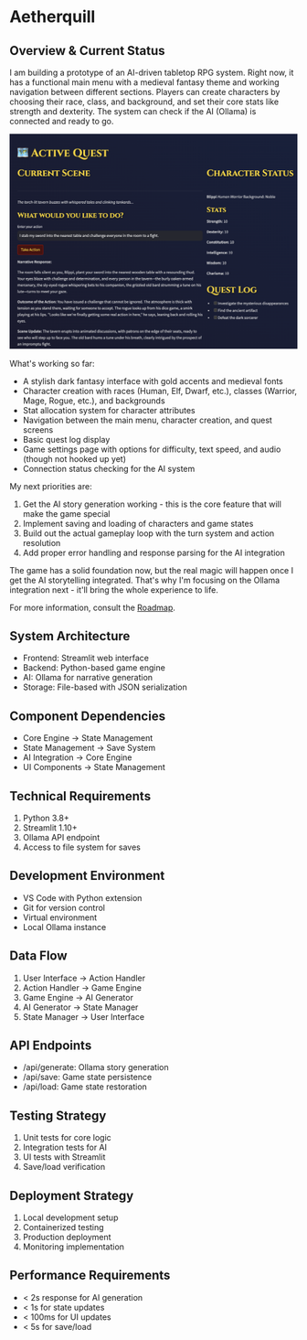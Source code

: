 # Aetherquill

## Overview & Current Status

I am building a prototype of an AI-driven tabletop RPG system. Right now, it has a functional main menu with a medieval fantasy theme and working navigation between different sections. Players can create characters by choosing their race, class, and background, and set their core stats like strength and dexterity. The system can check if the AI (Ollama) is connected and ready to go.

![Screenshot of the Questing menu](Capture-2025-02-15-190219.png)

What's working so far:
- A stylish dark fantasy interface with gold accents and medieval fonts
- Character creation with races (Human, Elf, Dwarf, etc.), classes (Warrior, Mage, Rogue, etc.), and backgrounds
- Stat allocation system for character attributes
- Navigation between the main menu, character creation, and quest screens
- Basic quest log display
- Game settings page with options for difficulty, text speed, and audio (though not hooked up yet)
- Connection status checking for the AI system

My next priorities are:
1. Get the AI story generation working - this is the core feature that will make the game special
2. Implement saving and loading of characters and game states
3. Build out the actual gameplay loop with the turn system and action resolution
4. Add proper error handling and response parsing for the AI integration

The game has a solid foundation now, but the real magic will happen once I get the AI storytelling integrated. That's why I'm focusing on the Ollama integration next - it'll bring the whole experience to life.

For more information, consult the [Roadmap](Roadmap.md).

## System Architecture
- Frontend: Streamlit web interface
- Backend: Python-based game engine
- AI: Ollama for narrative generation
- Storage: File-based with JSON serialization

## Component Dependencies
- Core Engine → State Management
- State Management → Save System
- AI Integration → Core Engine
- UI Components → State Management

## Technical Requirements
1. Python 3.8+
2. Streamlit 1.10+
3. Ollama API endpoint
4. Access to file system for saves

## Development Environment
- VS Code with Python extension
- Git for version control
- Virtual environment
- Local Ollama instance

## Data Flow
1. User Interface → Action Handler
2. Action Handler → Game Engine
3. Game Engine → AI Generator
4. AI Generator → State Manager
5. State Manager → User Interface

## API Endpoints
- /api/generate: Ollama story generation
- /api/save: Game state persistence
- /api/load: Game state restoration

## Testing Strategy
1. Unit tests for core logic
2. Integration tests for AI
3. UI tests with Streamlit
4. Save/load verification

## Deployment Strategy
1. Local development setup
2. Containerized testing
3. Production deployment
4. Monitoring implementation

## Performance Requirements
- < 2s response for AI generation
- < 1s for state updates
- < 100ms for UI updates
- < 5s for save/load
